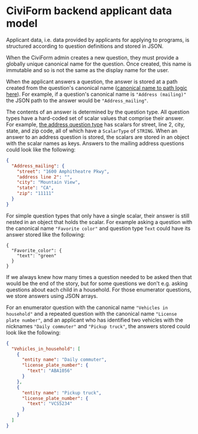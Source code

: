 # CiviForm backend applicant data model

Applicant data, i.e. data provided by applicants for applying to programs, is structured according to question definitions and stored in JSON.

When the CiviForm admin creates a new question, they must provide a globally unique canonical name for the question. Once created, this name is immutable and so is not the same as the display name for the user.

When the applicant answers a question, the answer is stored at a path created from the question's canonical name ([canonical name to path logic here](https://github.com/seattle-uat/civiform/blob/main/universal-application-tool-0.0.1/app/services/question/types/QuestionDefinition.java#L102-L109)). For example, if a question's canonical name is `"Address (mailing)"` the JSON path to the answer would be `"Address_mailing"`.

The contents of an answer is determined by the question type. All question types have a hard-coded set of scalar values that comprise their answer. For example, [the address question type](https://github.com/seattle-uat/civiform/blob/main/universal-application-tool-0.0.1/app/services/applicant/question/AddressQuestion.java#L208-L226) has scalars for street, line 2, city, state, and zip code, all of which have a `ScalarType` of `STRING`. When an answer to an address question is stored, the scalars are stored in an object with the scalar names as keys. Answers to the mailing address questions could look like the following:

```json
{
  "Address_mailing": {
    "street": "1600 Amphitheatre Pkwy",
    "address line 2": "",
    "city": "Mountain View",
    "state": "CA",
    "zip": "11111"
  }
}
```

For simple question types that only have a single scalar, their answer is still nested in an object that holds the scalar. For example asking a question with the canonical name `"Favorite color"` and question type `Text` could have its answer stored like the following:

```
{
  "Favorite_color": {
    "text": "green"
  }
}
```

If we always knew how many times a question needed to be asked then that would be the end of the story, but for some questions we don't e.g. asking questions about each child in a household. For those enumerator questions, we store answers using JSON arrays.

For an enumerator question with the canonical name `"Vehicles in household"` and a repeated question with the canonical name `"License plate number"`, and an applicant who has identified two vehicles with the nicknames `"Daily commuter"` and `"Pickup truck"`, the answers stored could look like the following:

```json
{
  "Vehicles_in_household": [
    {
      "entity name": "Daily commuter",
      "license_plate_number": {
        "text": "ABA1056"
      }
    },
    {
      "entity name": "Pickup truck",
      "license_plate_number": {
        "text": "VCS5234"
      }
    }
  ]
}
```
